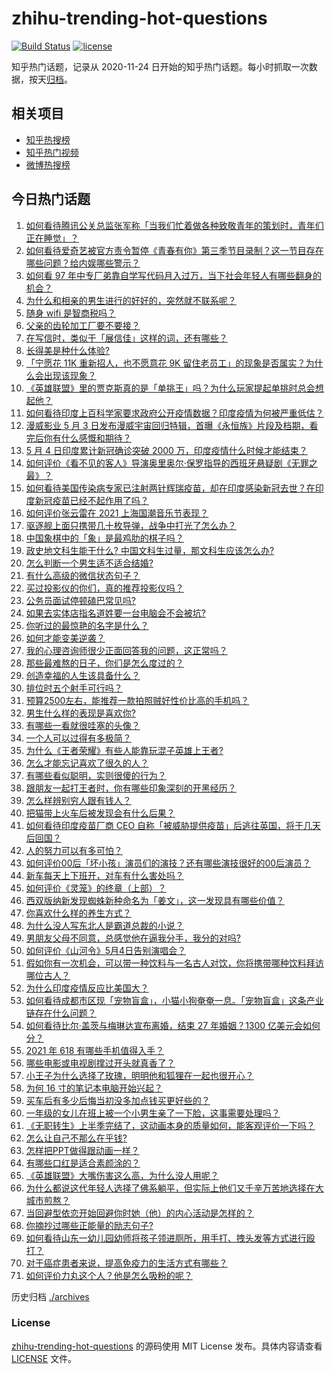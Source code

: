 # zhihu-trending-hot-questions

[![Build Status](https://github.com/justjavac/zhihu-trending-hot-questions/workflows/ci/badge.svg?branch=master)](https://github.com/justjavac/zhihu-trending-hot-questions/actions)
[![license](https://img.shields.io/github/license/justjavac/zhihu-trending-hot-questions)](https://github.com/justjavac/zhihu-trending-hot-questions/blob/master/LICENSE)

知乎热门话题，记录从 2020-11-24 日开始的知乎热门话题。每小时抓取一次数据，按天[归档](./archives)。

## 相关项目

- [知乎热搜榜](https://github.com/justjavac/zhihu-trending-top-search)
- [知乎热门视频](https://github.com/justjavac/zhihu-trending-hot-video)
- [微博热搜榜](https://github.com/justjavac/weibo-trending-hot-search)

## 今日热门话题

<!-- BEGIN -->
<!-- 最后更新时间 Wed May 05 2021 07:01:37 GMT+0800 (China Standard Time) -->

1. [如何看待腾讯公关总监张军称「当我们忙着做各种致敬青年的策划时，青年们正在睡觉」？](https://www.zhihu.com/question/457759935)
2. [如何看待爱奇艺被官方责令暂停《青春有你》第三季节目录制？这一节目存在哪些问题？给内娱哪些警示？](https://www.zhihu.com/question/457851906)
3. [如何看 97
   年中专厂弟靠自学写代码月入过万，当下社会年轻人有哪些翻身的机会？](https://www.zhihu.com/question/457749433)
4. [为什么和相亲的男生进行的好好的，突然就不联系呢？](https://www.zhihu.com/question/455019918)
5. [随身 wifi 是智商税吗？](https://www.zhihu.com/question/446103006)
6. [父亲的齿轮加工厂要不要接？](https://www.zhihu.com/question/450893153)
7. [在写信时，类似于「展信佳」这样的词，还有哪些？](https://www.zhihu.com/question/27590044)
8. [长得美是种什么体验?](https://www.zhihu.com/question/449683760)
9. [「宁愿花 11K 重新招人，也不愿意花 9K
   留住老员工」的现象是否属实？为什么会出现该现象？](https://www.zhihu.com/question/63878469)
10. [《英雄联盟》里的贾克斯真的是「单挑王」吗？为什么玩家提起单挑时总会想起他？](https://www.zhihu.com/question/457010220)
11. [如何看待印度上百科学家要求政府公开疫情数据？印度疫情为何被严重低估？](https://www.zhihu.com/question/457757785)
12. [漫威影业 5 月 3
    日发布漫威宇宙回归特辑，首曝《永恒族》片段及档期，看完后你有什么感慨和期待？](https://www.zhihu.com/question/457703332)
13. [5 月 4 日印度累计新冠确诊突破 2000
    万，印度疫情什么时候才能结束？](https://www.zhihu.com/question/457761447)
14. [如何评价《看不见的客人》导演奥里奥尔·保罗指导的西班牙悬疑剧《无罪之最》？](https://www.zhihu.com/question/453388234)
15. [如何看待美国传染病专家已注射两针辉瑞疫苗，却在印度感染新冠去世？在印度新冠疫苗已经不起作用了吗？](https://www.zhihu.com/question/457803433)
16. [如何评价张云雷在 2021 上海国潮音乐节表现？](https://www.zhihu.com/question/457677090)
17. [驱逐舰上面只携带几十枚导弹，战争中打光了怎么办？](https://www.zhihu.com/question/39027069)
18. [中国象棋中的「象」是最鸡肋的棋子吗？](https://www.zhihu.com/question/39282356)
19. [政史地文科生能干什么? 中国文科生过量，那文科生应该怎么办?](https://www.zhihu.com/question/455156955)
20. [怎么判断一个男生适不适合结婚?](https://www.zhihu.com/question/374079870)
21. [有什么高级的微信状态句子？](https://www.zhihu.com/question/440750252)
22. [买过投影仪的你们，真的推荐投影仪吗？](https://www.zhihu.com/question/437319206)
23. [公务员面试停顿磕巴常见吗?](https://www.zhihu.com/question/448057643)
24. [如果去实体店指名道姓要一台电脑会不会被坑?](https://www.zhihu.com/question/449490091)
25. [你听过的最惊艳的名字是什么？](https://www.zhihu.com/question/265694919)
26. [如何才能变美逆袭？](https://www.zhihu.com/question/52287991)
27. [我的心理咨询师很少正面回答我的问题，这正常吗？](https://www.zhihu.com/question/457615630)
28. [那些最难熬的日子，你们是怎么度过的？](https://www.zhihu.com/question/452944848)
29. [创造幸福的人生该具备什么？](https://www.zhihu.com/question/322796494)
30. [排位时五个射手可行吗？](https://www.zhihu.com/question/457347115)
31. [预算2500左右，能推荐一款拍照贼好性价比高的手机吗？](https://www.zhihu.com/question/452624562)
32. [男生什么样的表现是喜欢你?](https://www.zhihu.com/question/430805859)
33. [有哪些一看就很哇塞的头像？](https://www.zhihu.com/question/445718825)
34. [一个人可以过得有多极简？](https://www.zhihu.com/question/265827355)
35. [为什么《王者荣耀》有些人能靠玩混子英雄上王者?](https://www.zhihu.com/question/328458184)
36. [怎么才能忘记喜欢了很久的人？](https://www.zhihu.com/question/456682944)
37. [有哪些看似聪明，实则很傻的行为？](https://www.zhihu.com/question/60864080)
38. [跟朋友一起打王者时，你有哪些印象深刻的开黑经历？](https://www.zhihu.com/question/457741813)
39. [怎么样辨别穷人跟有钱人？](https://www.zhihu.com/question/349437220)
40. [把猫带上火车后被发现会有什么后果？](https://www.zhihu.com/question/265531373)
41. [如何看待印度疫苗厂商 CEO
    自称「被威胁提供疫苗」后逃往英国，将于几天后回国？](https://www.zhihu.com/question/457628956)
42. [人的努力可以有多可怕？](https://www.zhihu.com/question/267094863)
43. [如何评价00后「坏小孩」演员们的演技？还有哪些演技很好的00后演员？](https://www.zhihu.com/question/457684810)
44. [新车每天上下班开，对车有什么害处吗？](https://www.zhihu.com/question/453386492)
45. [如何评价《灵笼》的终章（上部）？](https://www.zhihu.com/question/457072944)
46. [西双版纳新发现蜘蛛新种命名为「姜文」，这一发现具有哪些价值？](https://www.zhihu.com/question/457371552)
47. [你喜欢什么样的养生方式？](https://www.zhihu.com/question/456345968)
48. [为什么没人写东北人是霸道总裁的小说？](https://www.zhihu.com/question/337970710)
49. [男朋友父母不同意，总感觉他在逼我分手，我分的对吗?](https://www.zhihu.com/question/455441259)
50. [如何评价《山河令》5月4日告别演唱会？](https://www.zhihu.com/question/457830518)
51. [假如你有一次机会，可以带一种饮料与一名古人对饮，你将携带哪种饮料拜访哪位古人？](https://www.zhihu.com/question/457665322)
52. [为什么印度疫情反应比美国大？](https://www.zhihu.com/question/456804640)
53. [如何看待成都市区现「宠物盲盒」，小猫小狗奄奄一息。「宠物盲盒」这条产业链存在什么问题？](https://www.zhihu.com/question/457745277)
54. [如何看待比尔·盖茨与梅琳达宣布离婚，结束 27 年婚姻？1300
    亿美元会如何分？](https://www.zhihu.com/question/457737040)
55. [2021 年 618 有哪些手机值得入手？](https://www.zhihu.com/question/457255298)
56. [哪些电影或电视剧撑过开头就真香了？](https://www.zhihu.com/question/449504220)
57. [小王子为什么选择了玫瑰，明明他和狐狸在一起也很开心？](https://www.zhihu.com/question/353104840)
58. [为何 16 寸的笔记本电脑开始兴起？](https://www.zhihu.com/question/456973925)
59. [买车后有多少后悔当初没多加点钱买更好些的？](https://www.zhihu.com/question/455327014)
60. [一年级的女儿在班上被一个小男生亲了一下脸，这事需要处理吗？](https://www.zhihu.com/question/449615832)
61. [《无职转生》上半季完结了，这动画本身的质量如何，能客观评价一下吗？](https://www.zhihu.com/question/450611651)
62. [怎么让自己不那么在乎钱?](https://www.zhihu.com/question/453040828)
63. [怎样把PPT做得跟动画一样？](https://www.zhihu.com/question/21539458)
64. [有哪些口红是适合素颜涂的？](https://www.zhihu.com/question/321097156)
65. [《英雄联盟》大嘴伤害这么高，为什么没人用呢？](https://www.zhihu.com/question/457142246)
66. [为什么都说这代年轻人选择了佛系躺平，但实际上他们又千辛万苦地选择在大城市煎熬？](https://www.zhihu.com/question/457670118)
67. [当回避型依恋开始回避你时她（他）的内心活动是怎样的？](https://www.zhihu.com/question/337217828)
68. [你摘抄过哪些正能量的励志句子?](https://www.zhihu.com/question/449320979)
69. [如何看待山东一幼儿园幼师将孩子领进厕所，用手打、拽头发等方式进行殴打？](https://www.zhihu.com/question/457486021)
70. [对于癌症患者来说，提高免疫力的生活方式有哪些？](https://www.zhihu.com/question/447041986)
71. [如何评价力丸这个人？他是怎么吸粉的呢？](https://www.zhihu.com/question/457715074)

<!-- END -->

历史归档 [./archives](./archives)

### License

[zhihu-trending-hot-questions](https://github.com/justjavac/zhihu-trending-hot-questions)
的源码使用 MIT License 发布。具体内容请查看 [LICENSE](./LICENSE) 文件。

